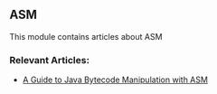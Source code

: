 ## ASM

This module contains articles about ASM

### Relevant Articles:

- [A Guide to Java Bytecode Manipulation with ASM](https://www.maixuanviet.com)
